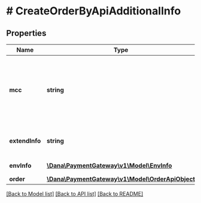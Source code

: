# # CreateOrderByApiAdditionalInfo

## Properties

Name | Type | Description | Notes
------------ | ------------- | ------------- | -------------
**mcc** | **string** | Additional information of merchant category code. This parameter is used to identify the type of business in which a merchant is engaged. Refer to Details of https://dashboard.dana.id/api-docs/read/197#OpenAPI-MerchantCategoryCode |
**extendInfo** | **string** | Additional information of extend such as partner passthrough and risk information | [optional]
**envInfo** | [**\Dana\PaymentGateway\v1\Model\EnvInfo**](EnvInfo.md) | Additional information of environment info |
**order** | [**\Dana\PaymentGateway\v1\Model\OrderApiObject**](OrderApiObject.md) | Additional information of order | [optional]

[[Back to Model list]](../../README.md#models) [[Back to API list]](../../README.md#endpoints) [[Back to README]](../../README.md)

